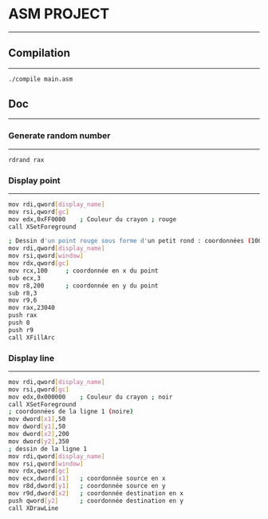 # ASM PROJECT

---

## Compilation

---

```bash
./compile main.asm
```

## Doc

---

### Generate random number

---

```bash
rdrand rax
```

### Display point

---

```bash
mov rdi,qword[display_name]
mov rsi,qword[gc]
mov edx,0xFF0000	; Couleur du crayon ; rouge
call XSetForeground

; Dessin d'un point rouge sous forme d'un petit rond : coordonnées (100,200)
mov rdi,qword[display_name]
mov rsi,qword[window]
mov rdx,qword[gc]
mov rcx,100		; coordonnée en x du point
sub ecx,3
mov r8,200 		; coordonnée en y du point
sub r8,3
mov r9,6
mov rax,23040
push rax
push 0
push r9
call XFillArc
```

### Display line

---

```bash
mov rdi,qword[display_name]
mov rsi,qword[gc]
mov edx,0x000000	; Couleur du crayon ; noir
call XSetForeground
; coordonnées de la ligne 1 (noire)
mov dword[x1],50
mov dword[y1],50
mov dword[x2],200
mov dword[y2],350
; dessin de la ligne 1
mov rdi,qword[display_name]
mov rsi,qword[window]
mov rdx,qword[gc]
mov ecx,dword[x1]	; coordonnée source en x
mov r8d,dword[y1]	; coordonnée source en y
mov r9d,dword[x2]	; coordonnée destination en x
push qword[y2]		; coordonnée destination en y
call XDrawLine
```